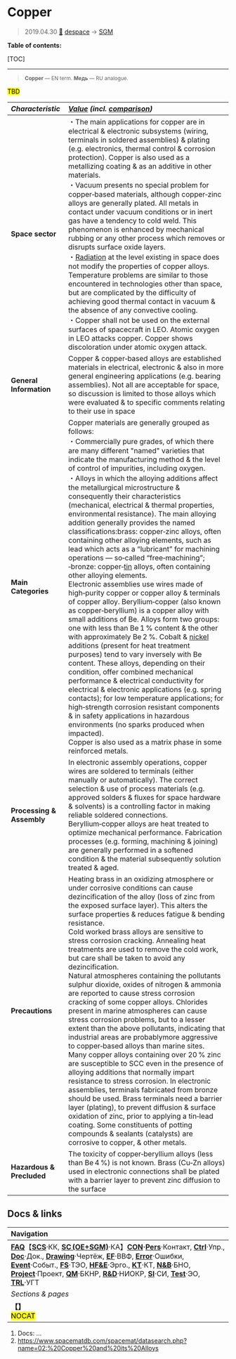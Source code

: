 # Copper
> 2019.04.30 [🚀](../index/index.md) [despace](index.md) → [SGM](sc.md)

**Table of contents:**

[TOC]

---

> <small>**Copper** — EN term. **Медь** — RU analogue.</small>

<mark>TBD</mark>


|*Characteristic*|*[Value](si.md) (incl. [comparison](matc.md))*|
|:-|:-|
|**Space sector**|・The main applications for copper are in electrical & electronic subsystems (wiring, terminals in soldered assemblies) & plating (e.g. electronics, thermal control & corrosion protection). Copper is also used as a metallizing coating & as an additive in other materials.<br> ・Vacuum presents no special problem for copper‑based materials, although copper‑zinc alloys are generally plated. All metals in contact under vacuum conditions or in inert gas have a tendency to cold weld. This phenomenon is enhanced by mechanical rubbing or any other process which removes or disrupts surface oxide layers.<br> ・[Radiation](ion_rad.md) at the level existing in space does not modify the properties of copper alloys. Temperature problems are similar to those encountered in technologies other than space, but are complicated by the difficulty of achieving good thermal contact in vacuum & the absence of any convective cooling.<br> ・Copper shall not be used on the external surfaces of spacecraft in LEO. Atomic oxygen in LEO attacks copper.  Copper shows discoloration under atomic oxygen attack.|
|**General Information**|Copper & copper‑based alloys are established materials in electrical, electronic & also in more general engineering applications (e.g. bearing assemblies). Not all are acceptable for space, so discussion is limited to those alloys which were evaluated & to specific comments relating to their use in space|
|**Main Categories**|Copper materials are generally grouped as follows:<br> ・Commercially pure grades, of which there are many different "named" varieties that indicate the manufacturing method & the level of control of impurities, including oxygen.<br> ・Alloys in which the alloying additions affect the metallurgical microstructure & consequently their characteristics (mechanical, electrical & thermal properties, environmental resistance). The main alloying addition generally provides the named classifications:brass: copper‑zinc alloys, often containing other alloying elements, such as lead which acts as a “lubricant” for machining operations — so‑called “free‑machining”; ‑bronze: copper‑[tin](tin.md) alloys, often containing other alloying elements.<br> Electronic assemblies use wires made of high‑purity copper or copper alloy & terminals of copper alloy. Beryllium‑copper (also known as copper‑beryllium) is a copper alloy with small additions of Be. Alloys form two groups: one with less than Be 1 % content & the other with approximately Be 2 %. Cobalt & [nickel](nickel.md) additions (present for heat treatment purposes) tend to vary inversely with Be content. These alloys, depending on their condition, offer combined mechanical performance & electrical conductivity for electrical & electronic applications (e.g. spring contacts); for low temperature applications; for high‑strength corrosion resistant components & in safety applications in hazardous environments (no sparks produced when impacted).<br> Copper is also used as a matrix phase in some reinforced metals.|
|**Processing & Assembly**|In electronic assembly operations, copper wires are soldered to terminals (either manually or automatically). The correct selection & use of process materials (e.g. approved solders & fluxes for space hardware & solvents) is a controlling factor in making reliable soldered connections. Beryllium‑copper alloys are heat treated to optimize mechanical performance. Fabrication processes (e.g. forming, machining & joining) are generally performed in a softened condition & the material subsequently solution treated & aged.|
|**Precautions**|Heating brass in an oxidizing atmosphere or under corrosive conditions can cause dezincification of the alloy (loss of zinc from the exposed surface layer). This alters the surface properties & reduces fatigue & bending resistance.<br> Cold worked brass alloys are sensitive to stress corrosion cracking. Annealing heat treatments are used to remove the cold work, but care shall be taken to avoid any dezincification.<br> Natural atmospheres containing the pollutants sulphur dioxide, oxides of nitrogen & ammonia are reported to cause stress corrosion cracking of some copper alloys. Chlorides present in marine atmospheres can cause stress corrosion problems, but to a lesser extent than the above pollutants, indicating that industrial areas are probablymore aggressive to copper‑based alloys than marine sites.<br> Many copper alloys containing over 20 % zinc are susceptible to SCC even in the presence of alloying additions that normally impart resistance to stress corrosion. In electronic assemblies, terminals fabricated from bronze should be used. Brass terminals need a barrier layer (plating), to prevent diffusion & surface oxidation of zinc, prior to applying a tin‑lead coating. Some constituents of potting compounds & sealants (catalysts) are corrosive to copper, & other metals.|
|**Hazardous & Precluded**|The toxicity of copper‑beryllium alloys (less than Be 4 %) is not known. Brass (Cu‑Zn alloys) used in electronic connections shall be plated with a barrier layer to prevent zinc diffusion to the surface|



<p style="page-break-after:always"> </p>

## Docs & links
|Navigation|
|:-|
|**[FAQ](faq.md)**【**[SCS](scs.md)**·КК, **[SC (OE+SGM)](sc.md)**·КА】**[CON](contact.md)·[Pers](person.md)**·Контакт, **[Ctrl](control.md)**·Упр., **[Doc](doc.md)**·Док., **[Drawing](drawing.md)**·Чертёж, **[EF](ef.md)**·ВВФ, **[Error](error.md)**·Ошибки, **[Event](event.md)**·Событ., **[FS](fs.md)**·ТЭО, **[HF&E](hfe.md)**·Эрго., **[KT](kt.md)**·КТ, **[N&B](nnb.md)**·БНО, **[Project](project.md)**·Проект, **[QM](qm.md)**·БКНР, **[R&D](rnd.md)**·НИОКР, **[SI](si.md)**·СИ, **[Test](test.md)**·ЭО, **[TRL](trl.md)**·УГТ|
|*Sections & pages*|
|**【[](.md)】**<br> <mark>NOCAT</mark>|

   1. Docs: …
   1. <https://www.spacematdb.com/spacemat/datasearch.php?name=02:%20Copper%20and%20its%20Alloys>
